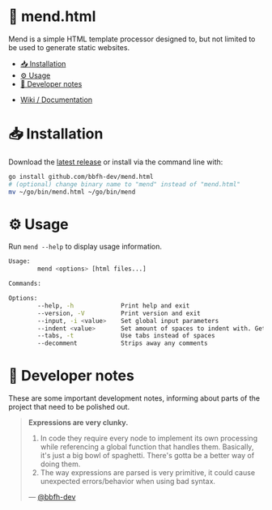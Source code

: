 # 🔩 mend.html

Mend is a simple HTML template processor designed to, but not limited to be used to generate static websites.

<!-- vim-markdown-toc GFM -->

* [📥 Installation](#-installation)
* [⚙️ Usage](#-usage)
* [📌 Developer notes](#-developer-notes)

<!-- vim-markdown-toc -->

- [Wiki / Documentation](https://github.com/bbfh-dev/mend.html/wiki)

# 📥 Installation

Download the [latest release](https://github.com/bbfh-dev/mend.html/releases/latest) or install via the command line with:

```bash
go install github.com/bbfh-dev/mend.html
# (optional) change binary name to "mend" instead of "mend.html"
mv ~/go/bin/mend.html ~/go/bin/mend
```

# ⚙️ Usage

Run `mend --help` to display usage information.

```bash
Usage:
        mend <options> [html files...]

Commands:

Options:
        --help, -h             Print help and exit
        --version, -V          Print version and exit
        --input, -i <value>    Set global input parameters
        --indent <value>       Set amount of spaces to indent with. Gets ignored if --tabs is used
        --tabs, -t             Use tabs instead of spaces
        --decomment            Strips away any comments
```

# 📌 Developer notes

These are some important development notes, informing about parts of the project that need to be polished out.

> **Expressions are very clunky.**
>
> 1. In code they require every node to implement its own processing while referencing a global function that handles them. Basically, it's just a big bowl of spaghetti. There's gotta be a better way of doing them.
> 1. The way expressions are parsed is very primitive, it could cause unexpected errors/behavior when using bad syntax.
>
> — [@bbfh-dev](https://github.com/bbfh-dev/)
